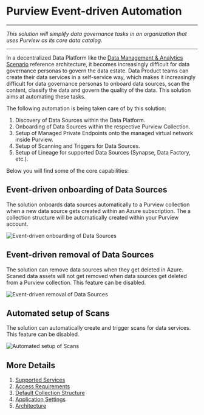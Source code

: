 # Purview Event-driven Automation

---

_This solution will simplify data governance tasks in an organization that uses Purview as its core data catalog._

---

In a decentralized Data Platform like the [Data Management & Analytics Scenario](https://github.com/Azure/data-management-zone) reference architecture, it becomes increasingly difficult for data governance personas to govern the data estate. Data Product teams can create their data services in a self-service way, which makes it increasingly difficult for data governance personas to onboard data sources, scan the content, classify the data and govern the quality of the data. This solution aims at automating these tasks.

The following automation is being taken care of by this solution:

1. Discovery of Data Sources within the Data Platform.
2. Onboarding of Data Sources within the respective Purview Collection.
3. Setup of Managed Private Endpoints onto the managed virtual network inside Purview.
4. Setup of Scanning and Triggers for Data Sources.
5. Setup of Lineage for supported Data Sources (Synapse, Data Factory, etc.).

Below you will find some of the core capabilities:

## Event-driven onboarding of Data Sources

The solution onboards data sources automatically to a Purview collection when a new data source gets created within an Azure subscription. The a collection structure will be automatically created within your Purview account.

![Event-driven onboarding of Data Sources](/docs/images/PurviewOnboarding.gif)

## Event-driven removal of Data Sources

The solution can remove data sources when they get deleted in Azure. Scaned data assets will not get removed when data sources get deleted from a Purview collection. This feature can be disabled.

![Event-driven removal of Data Sources](/docs/images/PurviewRemoval.gif)

## Automated setup of Scans

The solution can automatically create and trigger scans for data services. This feature can be disabled.

![Automated setup of Scans](/docs/images/PurviewScanning.gif)

## More Details

1. [Supported Services](/docs/SupportedServices.md)
2. [Access Requirements](/docs/AccessRequirements.md)
3. [Default Collection Structure](/docs/DefaultCollectionStructure.md)
4. [Application Settings](/docs/ApplicationSettings.md)
5. [Architecture](/docs/Architecture.md)
